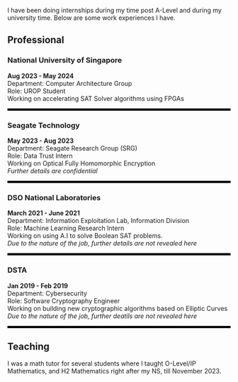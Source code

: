 I have been doing internships during my time post A-Level and during my university time. Below are some work experiences I have.

## Professional

### National University of Singapore
**Aug 2023 - May 2024**  
Department: Computer Architecture Group  
Role: UROP Student  
Working on accelerating SAT Solver algorithms using FPGAs

<hr style="border: 2px solid black;">

### Seagate Technology 
**May 2023 - Aug 2023**  
Department: Seagate Research Group (SRG)  
Role: Data Trust Intern  
Working on Optical Fully Homomorphic Encryption  
*Further details are confidential*  

<hr style="border: 2px solid black;">

### DSO National Laboratories
**March 2021 - June 2021**  
Department: Information Exploitation Lab, Information Division  
Role: Machine Learning Research Intern  
Working on using A.I to solve Boolean SAT problems.  
*Due to the nature of the job, further details are not revealed here*  

<hr style="border: 2px solid black;">

### DSTA
**Jan 2019 - Feb 2019**  
Department: Cybersecurity  
Role: Software Cryptography Engineer  
Working on building new cryptographic algorithms based on Elliptic Curves  
*Due to the nature of the job, further deatils are not revealed here*  

<hr style="border: 2px solid black;">

## Teaching

I was a math tutor for several students where I taught O-Level/IP Mathematics, and H2 Mathematics right after my NS, till November 2023.


